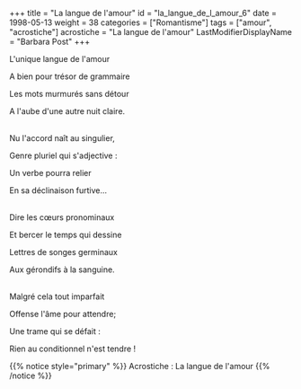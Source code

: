+++
title = "La langue de l'amour"
id = "la_langue_de_l_amour_6"
date = 1998-05-13
weight = 38
categories = ["Romantisme"]
tags = ["amour", "acrostiche"]
acrostiche = "La langue de l'amour"
LastModifierDisplayName = "Barbara Post"
+++

L'unique langue de l'amour

A bien pour trésor de grammaire

Les mots murmurés sans détour

A l'aube d'une autre nuit claire.

 \
Nu l'accord naît au singulier,

Genre pluriel qui s'adjective :

Un verbe pourra relier

En sa déclinaison furtive...

 \
Dire les cœurs pronominaux

Et bercer le temps qui dessine

Lettres de songes germinaux

Aux gérondifs à la sanguine.

 \
Malgré cela tout imparfait

Offense l'âme pour attendre;

Une trame qui se défait :

Rien au conditionnel n'est tendre !

{{% notice style="primary" %}}
Acrostiche : La langue de l'amour
{{% /notice %}}
